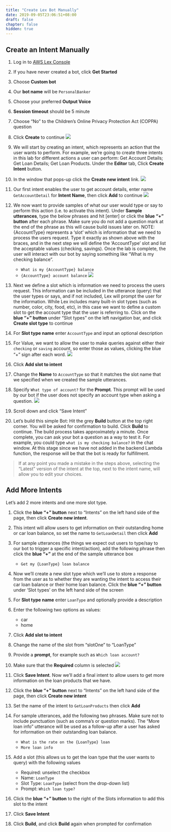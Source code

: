 ```yaml
---
title: "Create Lex Bot Manually"
date: 2019-09-05T23:06:51+08:00
draft: false
chapter: false
hidden: true
---
```


## Create an Intent Manually

1. Log in to [AWS Lex Console](https://us-east-1.console.aws.amazon.com/lex)

1. If you have never created a bot, click **Get Started**

1. Choose **Custom bot**

1. Our **bot name** will be `PersonalBanker`

1. Choose your preferred **Output Voice**

1. **Session timeout** should be 5 minute

1. Choose “No” to the Children’s Online Privacy Protection Act (COPPA) question

1. Click **Create** to continue
    ![](/images/ask/create-lex-bot.png)

1. We will start by creating an intent, which represents an action that the user wants 
to perform. For example, we’re going to create three intents in this lab for different 
actions a user can perform: Get Account Details; Get Loan Details; Get Loan Products. 
Under the **Editor** tab, Click **Create Intent** button.

1. In the window that pops-up click the **Create new intent** link.
    ![](/images/ask/add-intent.png)

1. Our first intent enables the user to get account details, enter name `GetAccountDetail` 
for **Intent Name**, then click **Add** to continue
    ![](/images/ask/create-intent.png)

1. We now want to provide samples of what our user would type or say to perform this 
action (i.e. to activate this intent). Under **Sample utterances**, 
type the below phrases and hit [enter] or click the **blue “+” button** after each phrase. 
Make sure you do not add a question mark at the end of the phrase as this will cause build 
issues later on. NOTE: {AccountType} represents a ‘slot’ which is information that we need 
to process the users request. Type it exactly as shown above with the braces, and in the
next step we will define the ‘AccountType’ slot and list the acceptable values (checking, savings). 
Once the lab is complete, the user will interact with our bot by saying something like “What is 
my checking balance”.               
    - `What is my {AccountType} balance`
    - `{AccountType} account balance`
    ![](/images/ask/personal-banker.png)

1. Next we define a slot which is information we need to process the users request. This 
information can be included in the utterance (query) that the user types or says, and if 
not included, Lex will prompt the user for the information. While Lex includes many built-in 
slot types (such as number, color, city, food, etc), in this case we want to define a custom 
slot to get the account type that the user is referring to. Click on the **blue “+” button** 
under “Slot types” on the left navigation bar, and click **Create slot type** to continue

1. For **Slot type name** enter `AccountType` and input an optional description

1. For Value, we want to allow the user to make queries against either their `checking` 
or `saving` account, so enter those as values, clicking the blue “+” sign after each word.
    ![](/images/ask/add-slot-type.png)

1. Click **Add slot to intent**

1. Change the **Name** to `AccountType` so that it matches the slot name that we specified when 
we created the sample utterances.

1. Specify `What type of account?` for the **Prompt**. This prompt will be used by our bot if the 
user does not specify an account type when asking a question.
    ![](/images/ask/get-account-detail.png)

1. Scroll down and click “Save Intent”

1.	Let’s build this simple Bot: Hit the grey **Build** button at the top right corner. You will be 
asked for confirmation to build. Click **Build** to continue.  The build process takes approximately 
a minute. Once complete, you can ask your bot a question as a way to test it. For example, you 
could type `what is my checking balance?` in the chat window. At this stage since we have not added 
in the backend Lambda function, the response will be that the bot is ready for fulfillment.

> If at any point you made a mistake in the steps above, selecting the “Latest” version of the intent 
  at the top, next to the intent name, will allow you to edit your choices.

## Add More Intents

Let’s add 2 more intents and one more slot type. 

1. Click the **blue “+” button** next to “Intents” on the left hand side of the page, 
then click **Create new intent**. 

1. This intent will allow users to get information on their outstanding home or car loan 
balance, so set the name to `GetLoanDetail` then click **Add**

1. For sample utterances (the things we expect out users to type/say to our bot to trigger
a specific intent/action), add the following phrase then click the **blue “+”** at the end of 
the sample utterance box
    - `Get my {LoanType} loan balance`
    
1. Now we’ll create a new slot type which we’ll use to store a response from the user as to 
whether they are wanting the intent to access their car loan balance or their home loan balance. 
Click the **blue “+” button** under ‘Slot types’ on the left hand side of the screen

1. For **Slot type name** enter `LoanType` and optionally provide a description

1. Enter the following two options as values:
    - car
	- home
	
1. Click **Add slot to intent**

1. Change the name of the slot from “slotOne” to “LoanType” 

1. Provide a **prompt**, for example such as `Which loan account?`

1. Make sure that the **Required** column is selected
    ![](/images/ask/get-loan-product.png)

1. Click **Save Intent**. Now we’ll add a final intent to allow users to get more information on the loan products that we have. 

1. Click the **blue “+” button** next to “Intents” on the left hand side of the page, then click **Create new intent**
 
1. Set the name of the intent to `GetLoanProducts` then click **Add**

1. For sample utterances, add the following two phrases. Make sure not to include 
punctuation (such as comma’s or question marks). The “More loan info” utterance will 
be used as a follow-up after a user has asked for information on their outstanding 
loan balance.
    - `What is the rate on the {LoanType} loan`
    - `More loan info`
    
1. Add a slot (this allows us to get the loan type that the user wants to query) with the following values
    - Required: unselect the checkbox
    - Name: `LoanType`
    - Slot Type: `LoanType` (select from the drop-down list)
    - Prompt: `Which loan type?`

1. Click the **blue “+” button** to the right of the Slots information to add this slot to the intent

1. Click **Save Intent**

1.	Click **Build**, and click **Build** again when prompted for confirmation
